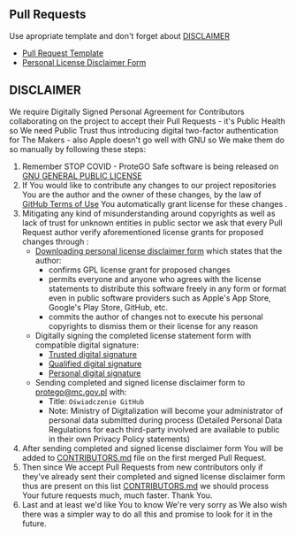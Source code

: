## Pull Requests
Use apropriate template and don't forget about [DISCLAIMER](#DISCLAIMER)
- [Pull Request Template](pull_request_template.md)
- [Personal License Disclaimer Form](../../DISCLAIMER.pdf)

## DISCLAIMER
We require Digitally Signed Personal Agreement for Contributors collaborating on the project to accept their Pull Requests - it's Public Health so We need Public Trust thus introducing digital two-factor authentication for The Makers - also Apple doesn't go well with GNU so We make them do so manually by following these steps:
1. Remember STOP COVID - ProteGO Safe software is being released on [GNU GENERAL PUBLIC LICENSE](../../LICENSE)
2. If You would like to contribute any changes to our project repositories You are the author and the owner of these changes, by the law of [GitHub Terms of Use](https://help.github.com/en/github/site-policy/github-terms-of-service#6-contributions-under-repository-license) You automatically grant license for these changes .
3. Mitigating any kind of misunderstanding around copyrights as well as lack of trust for unknown entities in public sector we ask that every Pull Request author verify aforementioned license grants for proposed changes through :
    * [Downloading personal license disclaimer form](/DISCLAIMER.pdf) which states that the author:
        * confirms GPL license grant for proposed changes
        * permits everyone and anyone who agrees with the license statements to distribute this software freely in any form or format even in public software providers such as Apple's App Store, Google's Play Store, GitHub, etc.
        * commits the author of changes not to execute his personal copyrights to dismiss them or their license for any reason
    * Digitally signing the completed license statement form with compatible digital signature:
        * [Trusted digital signature](https://www.gov.pl/web/gov/podpisz-dokument-elektronicznie-wykorzystaj-podpis-zaufany)
        * [Qualified digital signature](https://pl.wikipedia.org/wiki/Podpis_kwalifikowany)
        * [Personal digital signature](https://www.gov.pl/web/e-dowod/podpis-osobisty)
    * Sending completed and signed license disclaimer form to [protego@mc.gov.pl](mailto:protego@mc.gov.pl) with:
        * Title: `Oświadczenie GitHub`
        * Note: Ministry of Digitalization will become your administrator of personal data submitted during process (Detailed Personal Data Regulations for each third-party involved are available to public in their own Privacy Policy statements)
4. After sending completed and signed license disclaimer form You will be added to [CONTRIBUTORS.md](../../CONTRIBUTORS.md) file on the first merged Pull Request.
5. Then since We accept Pull Requests from new contributors only if they've already sent their completed and signed license disclaimer form thus are present on this list [CONTRIBUTORS.md](/CONTRIBUTORS.md) we should process Your future requests much, much faster. Thank You.
6. Last and at least we'd like You to know We're very sorry as We also wish there was a simpler way to do all this and promise to look for it in the future.
